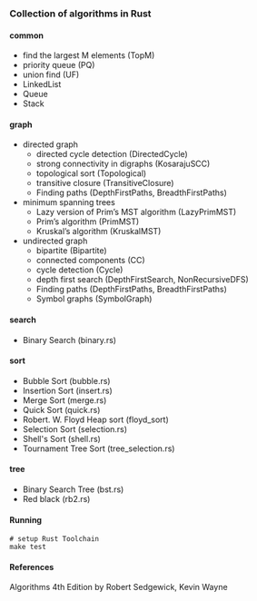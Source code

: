 ### Collection of algorithms in Rust

#### common

  - find the largest M elements (TopM)
  - priority queue (PQ)
  - union find (UF)
  - LinkedList
  - Queue
  - Stack

#### graph

- directed graph
  - directed cycle detection (DirectedCycle)
  - strong connectivity in digraphs (KosarajuSCC)
  - topological sort (Topological)
  - transitive closure (TransitiveClosure)
  - Finding paths (DepthFirstPaths, BreadthFirstPaths)
- minimum spanning trees 
  - Lazy version of Prim’s MST algorithm (LazyPrimMST)
  - Prim’s algorithm (PrimMST)
  - Kruskal’s algorithm (KruskalMST)
- undirected graph
  - bipartite (Bipartite)
  - connected components (CC)
  - cycle detection (Cycle)
  - depth first search (DepthFirstSearch, NonRecursiveDFS)
  - Finding paths (DepthFirstPaths, BreadthFirstPaths)
  - Symbol graphs (SymbolGraph)

#### search
  - Binary Search (binary.rs)

#### sort
  - Bubble Sort (bubble.rs)
  - Insertion Sort (insert.rs)
  - Merge Sort (merge.rs)
  - Quick Sort (quick.rs)
  - Robert. W. Floyd Heap sort (floyd_sort)
  - Selection Sort (selection.rs)
  - Shell's Sort (shell.rs)
  - Tournament Tree Sort (tree_selection.rs)

#### tree
  - Binary Search Tree (bst.rs)
  - Red black (rb2.rs) 

#### Running

```
# setup Rust Toolchain
make test
```

#### References

Algorithms 4th Edition by Robert Sedgewick, Kevin Wayne
